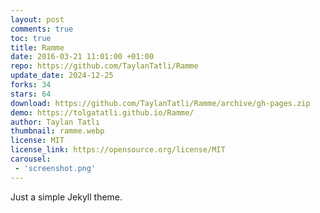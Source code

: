 ```yaml
---
layout: post
comments: true
toc: true
title: Ramme
date: 2016-03-21 11:01:00 +01:00
repo: https://github.com/TaylanTatli/Ramme
update_date: 2024-12-25
forks: 34
stars: 64
download: https://github.com/TaylanTatli/Ramme/archive/gh-pages.zip
demo: https://tolgatatli.github.io/Ramme/
author: Taylan Tatlı
thumbnail: ramme.webp
license: MIT
license_link: https://opensource.org/license/MIT
carousel:
 - 'screenshot.png'
---
```


Just a simple Jekyll theme.
